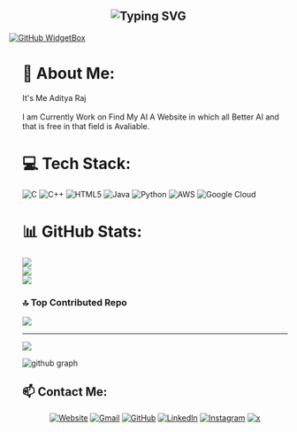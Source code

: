 <h2 align="center"><img src="https://readme-typing-svg.demolab.com?font=Fira+Code&pause=1000&color=9B72FF&random=false&width=435&lines=%22Learn%2C+Learn%2C+And Learn%22" alt="Typing SVG" /></h2>

[![GitHub WidgetBox](https://github-widgetbox.vercel.app/api/profile?username=immortaladi&data=followers,repositories,stars,commits&theme=darkmode)](https://github.com/immortaladi)
<ul align="left">



# 💫 About Me:
<p>It's Me Aditya Raj </br>
</br>I am Currently Work on Find My AI A Website in which all Better AI and that is free in that field is Avaliable.</p>


# 💻 Tech Stack:
![C](https://img.shields.io/badge/c-%2300599C.svg?style=plastic&logo=c&logoColor=white) ![C++](https://img.shields.io/badge/c++-%2300599C.svg?style=plastic&logo=c%2B%2B&logoColor=white) ![HTML5](https://img.shields.io/badge/html5-%23E34F26.svg?style=plastic&logo=html5&logoColor=white) ![Java](https://img.shields.io/badge/java-%23ED8B00.svg?style=plastic&logo=openjdk&logoColor=white) ![Python](https://img.shields.io/badge/python-3670A0?style=plastic&logo=python&logoColor=ffdd54) ![AWS](https://img.shields.io/badge/AWS-%23FF9900.svg?style=plastic&logo=amazon-aws&logoColor=white) ![Google Cloud](https://img.shields.io/badge/GoogleCloud-%234285F4.svg?style=plastic&logo=google-cloud&logoColor=white)
# 📊 GitHub Stats:
![](https://github-readme-stats.vercel.app/api?username=immortaladi&theme=dark&hide_border=false&include_all_commits=true&count_private=false)<br/>
![](https://github-readme-streak-stats.herokuapp.com/?user=immortaladi&theme=dark&hide_border=false)<br/>
![](https://github-readme-stats.vercel.app/api/top-langs/?username=immortaladi&theme=dark&hide_border=false&include_all_commits=true&count_private=false&layout=compact)

### 🔝 Top Contributed Repo
![](https://github-contributor-stats.vercel.app/api?username=immortaladi&limit=5&theme=dark&combine_all_yearly_contributions=true)

---
[![](https://visitcount.itsvg.in/api?id=immortaladi&icon=0&color=0)](https://visitcount.itsvg.in)

![github graph](https://github-readme-activity-graph.vercel.app/graph?username=immortaladi&theme=react-dark)
<br>

## 📫 Contact Me: 
<p align="center">
  <a href=""><img src="https://img.icons8.com/bubbles/50/000000/web.png" alt="Website"/></a>
	<a href="mailto:20220349035.aditya@doe.delhi.gov.in"><img src="https://img.icons8.com/bubbles/50/000000/gmail.png" alt="Gmail"/></a>
	<a href="https://github.com/immortaladi"><img src="https://img.icons8.com/bubbles/50/000000/github.png" alt="GitHub"/></a>
	<a href="https://www.linkedin.com/vidhyakjii"><img src="https://img.icons8.com/bubbles/50/000000/linkedin.png" alt="LinkedIn"/></a>
	<a href="https://www.instagram.com/adi.bxr"><img src="https://img.icons8.com/bubbles/50/000000/instagram.png" alt="Instagram"/></a>
	<a href="https://www.x.com/immortaadit"><img src="https://img.icons8.com/bubbles/50/000000/x.png" alt="x"/></a>

</p>
